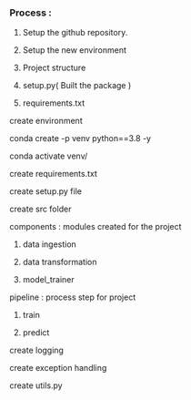 ### Process :

1. Setup the github repository.

2. Setup the new environment

3. Project structure

4. setup.py( Built the package )

5. requirements.txt



create environment  

 conda create -p venv python==3.8 -y

conda  activate venv/


create requirements.txt

create setup.py file 

create src folder 

components :  modules created for the project

1. data ingestion 

2. data transformation

3. model_trainer

pipeline : process step for project

1. train 

2. predict

create logging 

create exception handling

create utils.py


